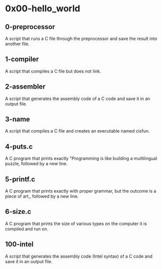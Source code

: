 # 0x00-hello_world
## 0-preprocessor
A script that runs a C file through the preprocessor and save the result into another file.
## 1-compiler
A script that compiles a C file but does not link.
## 2-assembler
A script that generates the assembly code of a C code and save it in an output file.
## 3-name
A script that compiles a C file and creates an executable named cisfun.
## 4-puts.c
A C program that prints exactly "Programming is like building a multilingual puzzle, followed by a new line.
## 5-printf.c
A C program that prints exactly with proper grammar, but the outcome is a piece of art,, followed by a new line.
## 6-size.c
A C program that prints the size of various types on the computer it is compiled and run on.
## 100-intel
A script that generates the assembly code (Intel syntax) of a C code and save it in an output file.
